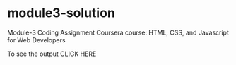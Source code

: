 # module3-solution
Module-3 Coding Assignment
Coursera course: HTML, CSS, and Javascript for Web Developers

To see the output CLICK HERE
